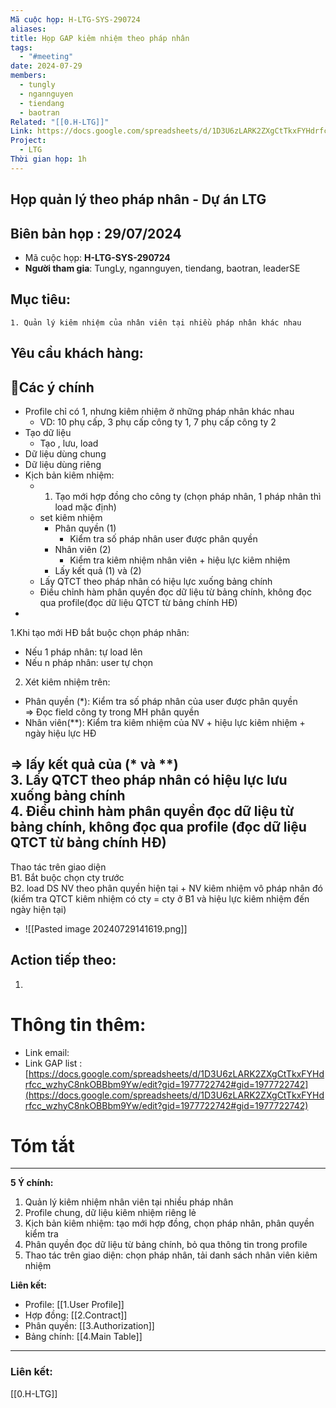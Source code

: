 ```yaml
---
Mã cuộc họp: H-LTG-SYS-290724
aliases: 
title: Họp GAP kiêm nhiệm theo pháp nhân
tags:
  - "#meeting"
date: 2024-07-29
members:
  - tungly
  - ngannguyen
  - tiendang
  - baotran
Related: "[[0.H-LTG]]"
Link: https://docs.google.com/spreadsheets/d/1D3U6zLARK2ZXgCtTkxFYHdrfcc_wzhyC8nkOBBbm9Yw/edit?gid=1977722742#gid=1977722742
Project:
  - LTG
Thời gian họp: 1h
---
```


## Họp quản lý theo pháp nhân - Dự án LTG
## Biên bản họp : 29/07/2024
- Mã cuộc họp: **H-LTG-SYS-290724**
- **Người tham gia**: TungLy, ngannguyen, tiendang, baotran, leaderSE

## Mục tiêu:
	1. Quản lý kiêm nhiệm của nhân viên tại nhiều pháp nhân khác nhau
		
## Yêu cầu khách hàng:
	

## 📝Các ý chính
- Profile chỉ có 1, nhưng kiêm nhiệm ở những pháp nhân khác nhau
	- VD: 10 phụ cấp, 3 phụ cấp công ty 1, 7 phụ cấp công ty 2 
- Tạo dữ liệu
	- Tạo , lưu, load
- Dữ liệu dùng chung
- Dữ liệu dùng riêng
- Kịch bản kiêm nhiệm:
	- 1. Tạo mới hợp đồng cho công ty (chọn pháp nhân, 1 pháp nhân thì load mặc định)
	- set kiêm nhiệm
		- Phân quyền (1)
			- Kiểm tra số pháp nhân user được phân quyền
		- Nhân viên (2)
			- Kiểm tra kiêm nhiệm nhân viên + hiệu lực kiêm nhiệm
		- Lấy kết quả (1) và (2)
	- Lấy QTCT theo pháp nhân có hiệu lực xuống bảng chính
	- Điều chỉnh hàm phân quyền đọc dữ liệu từ bảng chính, không đọc qua profile(đọc dữ  liệu QTCT từ bảng chính HĐ)
-   
1.Khi tạo mới HĐ bắt buộc chọn pháp nhân:  
- Nếu 1 pháp nhân: tự load lên  
- Nếu n pháp nhân: user tự chọn  
2. Xét kiêm nhiệm trên:  
- Phân quyền (*): Kiểm tra số pháp nhân của user được phân quyền  
=> Đọc field công ty trong MH phân quyền  
- Nhân viên(**): Kiểm tra kiêm nhiệm của NV + hiệu lực kiêm nhiệm + ngày hiệu lực HĐ  
  
=> lấy kết quả của (* và **)  
3. Lấy QTCT theo pháp nhân có hiệu lực lưu xuống bảng chính  
4. Điều chỉnh hàm phân quyền đọc dữ liệu từ bảng chính, không đọc qua profile (đọc dữ liệu QTCT từ bảng chính HĐ)  
--------  
Thao tác trên giao diện  
B1. Bắt buộc chọn cty trước  
B2. load DS NV theo phân quyền hiện tại + NV kiêm nhiệm vô pháp nhân đó (kiểm tra QTCT kiêm nhiệm có cty = cty ở B1 và hiệu lực kiêm nhiệm đến ngày hiện tại)

- ![[Pasted image 20240729141619.png]]


## Action tiếp theo:
 1. 
 
# Thông tin thêm:
- Link email: 
- Link  GAP list : [https://docs.google.com/spreadsheets/d/1D3U6zLARK2ZXgCtTkxFYHdrfcc_wzhyC8nkOBBbm9Yw/edit?gid=1977722742#gid=1977722742](https://docs.google.com/spreadsheets/d/1D3U6zLARK2ZXgCtTkxFYHdrfcc_wzhyC8nkOBBbm9Yw/edit?gid=1977722742#gid=1977722742)

# Tóm tắt
 

--- 
**5 Ý chính:**

1. Quản lý kiêm nhiệm nhân viên tại nhiều pháp nhân
2. Profile chung, dữ liệu kiêm nhiệm riêng lẻ
3. Kịch bản kiêm nhiệm: tạo mới hợp đồng, chọn pháp nhân, phân quyền kiểm tra
4. Phân quyền đọc dữ liệu từ bảng chính, bỏ qua thông tin trong profile
5. Thao tác trên giao diện: chọn pháp nhân, tải danh sách nhân viên kiêm nhiệm

**Liên kết:**

- Profile: [[1.User Profile]]
- Hợp đồng: [[2.Contract]]
- Phân quyền: [[3.Authorization]]
- Bảng chính: [[4.Main Table]]

 --- 




### Liên kết:
[[0.H-LTG]]